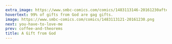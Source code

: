 ```yaml
---
extra_image: https://www.smbc-comics.com/comics/1483113146-20161230after.png
hovertext: 99% of gifts from God are gag gifts.
image: https://www.smbc-comics.com/comics/1483113121-20161230.png
next: you-have-to-love-me
prev: coffee-and-theorems
title: A Gift from God
---
```

